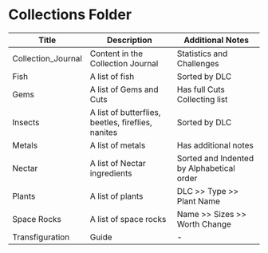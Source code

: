 # Collections Folder

|Title|Description|Additional Notes|
|---|---|---|
|Collection_Journal|Content in the Collection Journal|Statistics and Challenges|
|Fish|A list of fish|Sorted by DLC|
|Gems|A list of Gems and Cuts|Has full Cuts Collecting list|
|Insects|A list of butterflies, beetles, fireflies, nanites|Sorted by DLC|
|Metals|A list of metals|Has additional notes|
|Nectar|A list of Nectar ingredients|Sorted and Indented by Alphabetical order|
|Plants|A list of plants|DLC >> Type >> Plant Name|
|Space Rocks|A list of space rocks|Name >> Sizes >> Worth Change|
|Transfiguration|Guide|-|
